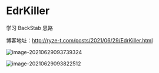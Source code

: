 # EdrKiller
学习 BackStab 思路

博客地址：http://ryze-t.com/posts/2021/06/29/EdrKiller.html

![image-20210629093739324](https://gitee.com/tboom_is_here/pic/raw/master/img/image-20210629093739324.png)

![image-20210629093822512](https://gitee.com/tboom_is_here/pic/raw/master/img/image-20210629093822512.png)